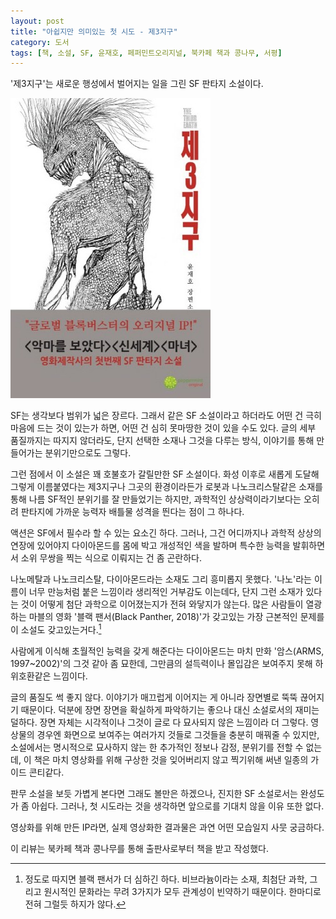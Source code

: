 ```yaml
---
layout: post
title: "아쉽지만 의미있는 첫 시도 - 제3지구"
category: 도서
tags: [책, 소설, SF, 윤재호, 페퍼민트오리지널, 북카페 책과 콩나무, 서평]
---
```


'제3지구'는
새로운 행성에서 벌어지는 일을 그린 SF 판타지 소설이다.

![표지](/images/book/the-third-earth-book-h480.jpg)

SF는 생각보다 범위가 넓은 장르다.
그래서 같은 SF 소설이라고 하더라도
어떤 건 극히 마음에 드는 것이 있는가 하면,
어떤 건 심히 못마땅한 것이 있을 수도 있다.
글의 세부 품질까지는 따지지 않더라도,
단지 선택한 소재나 그것을 다루는 방식,
이야기를 통해 만들어가는 분위기만으로도 그렇다.

그런 점에서 이 소설은 꽤 호불호가 갈릴만한 SF 소설이다.
화성 이후로 새롭게 도달해 그렇게 이름붙였다는 제3지구나
그곳의 환경이라든가
로봇과 나노크리스탈같은 소재를 통해 나름 SF적인 분위기를 잘 만들었기는 하지만,
과학적인 상상력이라기보다는 오히려 판타지에 가까운 능력자 배틀물 성격을 띈다는 점이 그 하나다.

액션은 SF에서 필수라 할 수 있는 요소긴 하다.
그러나, 그건 어디까지나 과학적 상상의 연장에 있어야지
다이아몬드를 몸에 박고 개성적인 색을 발하며 특수한 능력을 발휘하면서
소위 무쌍을 찍는 식으로 이뤄지는 건 좀 곤란하다.

나노메탈과 나노크리스탈, 다이아몬드라는 소재도 그리 흥미롭지 못했다.
'나노'라는 이름이 너무 만능처럼 붙은 느낌이라 생리적인 거부감도 이는데다,
단지 그런 소재가 있다는 것이 어떻게 첨단 과학으로 이어졌는지가 전혀 와닿지가 않는다.
많은 사람들이 열광하는 마블의 영화 '블랙 팬서(Black Panther, 2018)'가 갖고있는 가장 근본적인 문제를 이 소설도 갖고있는거다.[^1]

[^1]: 정도로 따지면 블랙 팬서가 더 심하긴 하다. 비브라늄이라는 소재, 최첨단 과학, 그리고 원시적인 문화라는 무려 3가지가 모두 관계성이 빈약하기 때문이다. 한마디로 전혀 그럴듯 하지가 않다.

사람에게 이식해 초월적인 능력을 갖게 해준다는 다이아몬드는
마치 만화 '암스(ARMS, 1997~2002)'의 그것 같아 좀 묘한데,
그만큼의 설득력이나 몰입감은 보여주지 못해 하위호환같은 느낌이다.

글의 품질도 썩 좋지 않다.
이야기가 매끄럽게 이어지는 게 아니라 장면별로 뚝뚝 끊어지기 때문이다.
덕분에 장면 장면을 확실하게 파악하기는 좋으나 대신 소설로서의 재미는 덜하다.
장면 자체는 시각적이나 그것이 글로 다 묘사되지 않은 느낌이라 더 그렇다.
영상물의 경우엔 화면으로 보여주는 여러가지 것들로 그것들을 충분히 매꿔줄 수 있지만,
소설에서는 명시적으로 묘사하지 않는 한 추가적인 정보나 감정, 분위기를 전할 수 없는데,
이 책은 마치 영상화를 위해 구상한 것을 잊어버리지 않고 찍기위해 써낸 일종의 가이드 콘티같다.

판무 소설을 보듯 가볍게 본다면 그래도 볼만은 하겠으나,
진지한 SF 소설로서는 완성도가 좀 아쉽다.
그러나, 첫 시도라는 것을 생각하면 앞으로를 기대치 않을 이유 또한 없다.

영상화를 위해 만든 IP라면,
실제 영상화한 결과물은 과연 어떤 모습일지 사뭇 궁금하다.



<div class="im im-info">
이 리뷰는 북카페 책과 콩나무를 통해 출판사로부터 책을 받고 작성했다.
</div>
